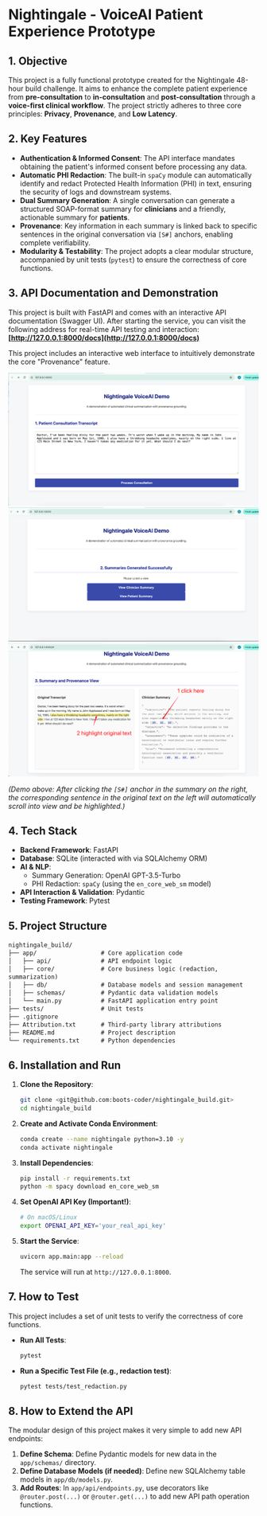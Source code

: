 # Nightingale - VoiceAI Patient Experience Prototype

## 1. Objective
This project is a fully functional prototype created for the Nightingale 48-hour build challenge. It aims to enhance the complete patient experience from **pre-consultation** to **in-consultation** and **post-consultation** through a **voice-first clinical workflow**. The project strictly adheres to three core principles: **Privacy**, **Provenance**, and **Low Latency**.


## 2. Key Features
- **Authentication & Informed Consent**: The API interface mandates obtaining the patient's informed consent before processing any data.
- **Automatic PHI Redaction**: The built-in `spaCy` module can automatically identify and redact Protected Health Information (PHI) in text, ensuring the security of logs and downstream systems.
- **Dual Summary Generation**: A single conversation can generate a structured SOAP-format summary for **clinicians** and a friendly, actionable summary for **patients**.
- **Provenance**: Key information in each summary is linked back to specific sentences in the original conversation via `[S#]` anchors, enabling complete verifiability.
- **Modularity & Testability**: The project adopts a clear modular structure, accompanied by unit tests (`pytest`) to ensure the correctness of core functions.


## 3. API Documentation and Demonstration
This project is built with FastAPI and comes with an interactive API documentation (Swagger UI). After starting the service, you can visit the following address for real-time API testing and interaction:  
**[http://127.0.0.1:8000/docs](http://127.0.0.1:8000/docs)**  


This project includes an interactive web interface to intuitively demonstrate the core "Provenance" feature.

![Provenance Highlighting Demo](static/img_1.png)
![Provenance Highlighting Demo](static/img_2.png)
![Provenance Highlighting Demo](static/img_3.png)

*(Demo above: After clicking the `[S#]` anchor in the summary on the right, the corresponding sentence in the original text on the left will automatically scroll into view and be highlighted.)*


## 4. Tech Stack
- **Backend Framework**: FastAPI
- **Database**: SQLite (interacted with via SQLAlchemy ORM)
- **AI & NLP**:
  - Summary Generation: OpenAI GPT-3.5-Turbo
  - PHI Redaction: `spaCy` (using the `en_core_web_sm` model)
- **API Interaction & Validation**: Pydantic
- **Testing Framework**: Pytest


## 5. Project Structure
```
nightingale_build/
├── app/                  # Core application code
│   ├── api/              # API endpoint logic
│   ├── core/             # Core business logic (redaction, summarization)
│   ├── db/               # Database models and session management
│   ├── schemas/          # Pydantic data validation models
│   └── main.py           # FastAPI application entry point
├── tests/                # Unit tests
├── .gitignore
├── Attribution.txt       # Third-party library attributions
├── README.md             # Project description
└── requirements.txt      # Python dependencies
```


## 6. Installation and Run
1. **Clone the Repository**:
   ```bash
   git clone <git@github.com:boots-coder/nightingale_build.git>
   cd nightingale_build
   ```

2. **Create and Activate Conda Environment**:
   ```bash
   conda create --name nightingale python=3.10 -y
   conda activate nightingale
   ```

3. **Install Dependencies**:
   ```bash
   pip install -r requirements.txt
   python -m spacy download en_core_web_sm
   ```

4. **Set OpenAI API Key (Important!)**:
   ```bash
   # On macOS/Linux
   export OPENAI_API_KEY='your_real_api_key'
   ```

5. **Start the Service**:
   ```bash
   uvicorn app.main:app --reload
   ```
   The service will run at `http://127.0.0.1:8000`.


## 7. How to Test
This project includes a set of unit tests to verify the correctness of core functions.
- **Run All Tests**:
  ```bash
  pytest
  ```
- **Run a Specific Test File (e.g., redaction test)**:
  ```bash
  pytest tests/test_redaction.py
  ```


## 8. How to Extend the API
The modular design of this project makes it very simple to add new API endpoints:
1. **Define Schema**: Define Pydantic models for new data in the `app/schemas/` directory.
2. **Define Database Models (if needed)**: Define new SQLAlchemy table models in `app/db/models.py`.
3. **Add Routes**: In `app/api/endpoints.py`, use decorators like `@router.post(...)` or `@router.get(...)` to add new API path operation functions.